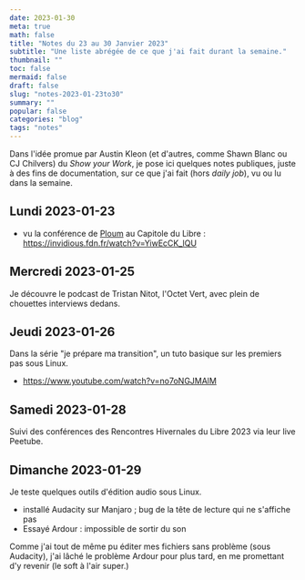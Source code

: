 ```yaml
---
date: 2023-01-30
meta: true
math: false
title: "Notes du 23 au 30 Janvier 2023"
subtitle: "Une liste abrégée de ce que j'ai fait durant la semaine."
thumbnail: ""
toc: false
mermaid: false
draft: false
slug: "notes-2023-01-23to30"
summary: "" 
popular: false
categories: "blog"
tags: "notes"
--- 
```


Dans l'idée promue par Austin Kleon (et d'autres, comme Shawn Blanc ou CJ Chilvers) du *Show your Work*, je pose ici quelques notes publiques, juste à des fins de documentation, sur ce que j'ai fait (hors *daily job*), vu ou lu dans la semaine.  

## Lundi 2023-01-23
- vu la conférence de [Ploum](https://ploum.net) au Capitole du Libre : https://invidious.fdn.fr/watch?v=YiwEcCK_lQU 

## Mercredi 2023-01-25
Je découvre le podcast de Tristan Nitot, l'Octet Vert, avec plein de chouettes interviews dedans.


## Jeudi 2023-01-26
Dans la série "je prépare ma transition", un tuto basique sur les premiers pas sous Linux.

- https://www.youtube.com/watch?v=no7oNGJMAlM

## Samedi 2023-01-28
Suivi des conférences des Rencontres Hivernales du Libre 2023 via leur live Peetube.

## Dimanche 2023-01-29
Je teste quelques outils d'édition audio sous Linux.

- installé Audacity sur Manjaro ; bug de la tête de lecture qui ne s'affiche pas
- Essayé Ardour : impossible de sortir du son  

Comme j'ai tout de même pu éditer mes fichiers sans problème (sous Audacity), j'ai lâché le problème Ardour pour plus tard, en me promettant d'y revenir (le soft à l'air super.)
